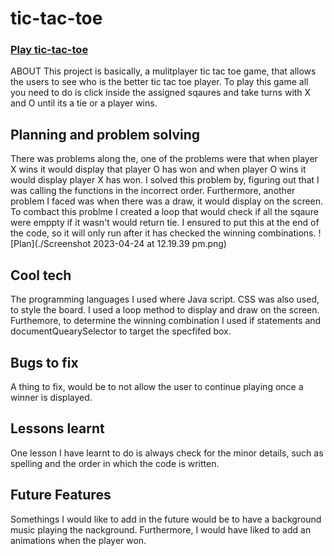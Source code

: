 # tic-tac-toe
### [Play tic-tac-toe](https://josephnijo12.github.io/tic-tac-toe/)
ABOUT
This project is basically, a mulitplayer tic tac toe game, that allows the users to see who is the better tic tac toe player. To play this game all you need to do is click inside the assigned sqaures and take turns with X and O until its a tie or a player wins. 

## Planning and problem solving
There was problems along the, one of the problems were that when player X wins it would display that player O has won and when player O wins it would display player X has won. I solved this problem by, figuring out that I was calling the functions in the incorrect order. Furthermore, another problem I faced was when there was a draw, it would display on the screen. To combact this problme I created a loop that would check if all the sqaure were emppty if it wasn't would return tie. I ensured to put this at the end of the code, so it will only run after it has checked the winning combinations. 
![Plan](./Screenshot 2023-04-24 at 12.19.39 pm.png) 

## Cool tech 
The programming languages I used where Java script. CSS was also used, to style the board. I used a loop method to display and draw on the screen. Furthemore, to determine the winning combination I used if statements and documentQuearySelector to target the specfifed box. 

## Bugs to fix 
A thing to fix, would be to not allow the user to continue playing once a winner is displayed. 

## Lessons learnt
One lesson I have learnt to do is always check for the minor details, such as spelling and the order in which the code is written.

## Future Features
Somethings I would like to add in the future would be to have a background music playing the nackground. Furthermore, I would have liked to add an animations when the player won. 



